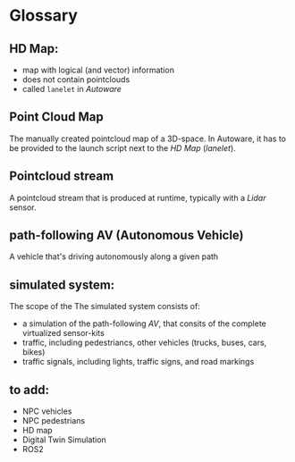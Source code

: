 # Glossary

## HD Map:

- map with logical (and vector) information
- does not contain pointclouds
- called `lanelet` in _Autoware_

## Point Cloud Map
The manually created pointcloud map of a 3D-space.
In Autoware, it has to be provided to the launch script next to the _HD Map_ (_lanelet_).

## Pointcloud stream
A pointcloud stream that is produced at runtime, typically with a _Lidar_ sensor.

## path-following AV (Autonomous Vehicle)
A vehicle that's driving autonomously along a given path

## simulated system:
The scope of the The simulated system consists of:
- a simulation of the path-following _AV_, that consits of the complete virtualized sensor-kits
- traffic, including pedestriancs, other vehicles (trucks, buses, cars, bikes)
- traffic signals, including lights, traffic signs, and road markings

## to add:

- NPC vehicles
- NPC pedestrians
- HD map
- Digital Twin Simulation
- ROS2